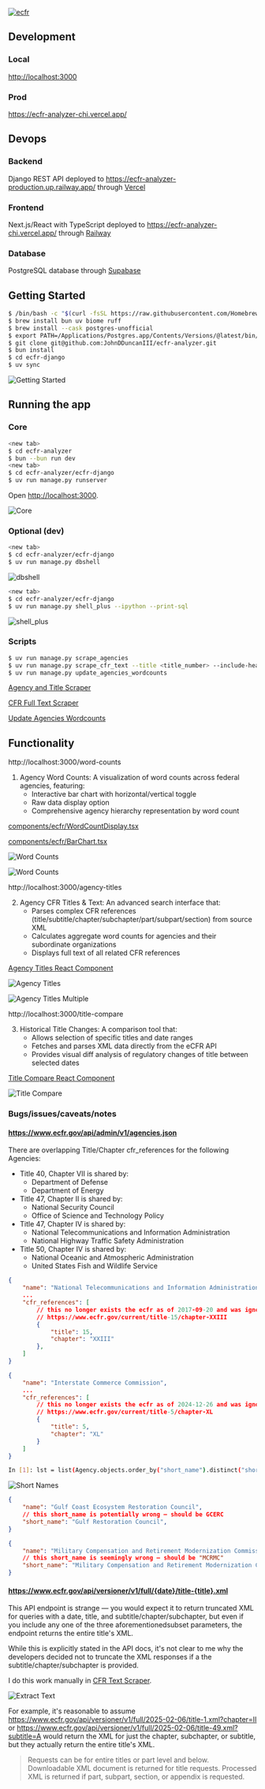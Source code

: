 [![ecfr](https://img.youtube.com/vi/uZpB8ZubFzA/0.jpg)](https://www.youtube.com/watch?v=uZpB8ZubFzA)

## Development
### Local
[http://localhost:3000](http://localhost:3000)

### Prod
https://ecfr-analyzer-chi.vercel.app/

## Devops
### Backend
Django REST API deployed to https://ecfr-analyzer-production.up.railway.app/ through [Vercel](https://vercel.com/john-duncans-projects-7bcd2750/ecfr-analyzer/deployments)

### Frontend
Next.js/React with TypeScript deployed to https://ecfr-analyzer-chi.vercel.app/ through [Railway](https://railway.com/project/d565c91c-f0ad-4533-bb36-4c6512b3302d/service/4ca43f63-54a8-4ee7-abbc-351a7a0744f7?environmentId=da119aac-596d-4daf-bb27-1480754f0afa)

### Database
PostgreSQL database through [Supabase](https://supabase.com/dashboard/project/vcvcjszyjpprefmherxt)

## Getting Started
```bash
$ /bin/bash -c "$(curl -fsSL https://raw.githubusercontent.com/Homebrew/install/HEAD/install.sh)"
$ brew install bun uv biome ruff
$ brew install --cask postgres-unofficial
$ export PATH=/Applications/Postgres.app/Contents/Versions/@latest/bin/:$PATH
$ git clone git@github.com:JohnDDuncanIII/ecfr-analyzer.git
$ bun install
$ cd ecfr-django
$ uv sync
```

![Getting Started](./screenshots/getting-started.png)

## Running the app
### Core
```bash
<new tab>
$ cd ecfr-analyzer
$ bun --bun run dev
<new tab>
$ cd ecfr-analyzer/ecfr-django
$ uv run manage.py runserver
```

Open [http://localhost:3000](http://localhost:3000).

![Core](./screenshots/core.png)

### Optional (dev)
```bash
<new tab>
$ cd ecfr-analyzer/ecfr-django
$ uv run manage.py dbshell
```

![dbshell](./screenshots/dbshell.png)

```bash
<new tab>
$ cd ecfr-analyzer/ecfr-django
$ uv run manage.py shell_plus --ipython --print-sql
```

![shell_plus](./screenshots/shell-plus.png)

### Scripts
```bash
$ uv run manage.py scrape_agencies
$ uv run manage.py scrape_cfr_text --title <title_number> --include-headers (optional)
$ uv run manage.py update_agencies_wordcounts
```

[Agency and Title Scraper](ecfr-django/regulations/management/commands/scrape_agencies.py)

[CFR Full Text Scraper](ecfr-django/regulations/management/commands/scrape_cfr_text.py#L84)

[Update Agencies Wordcounts](ecfr-django/regulations/management/commands/update_agencies_wordcounts.py)

## Functionality
http://localhost:3000/word-counts

1. Agency Word Counts: A visualization of word counts across federal agencies, featuring:
   - Interactive bar chart with horizontal/vertical toggle
   - Raw data display option
   - Comprehensive agency hierarchy representation by word count

[components/ecfr/WordCountDisplay.tsx](components/ecfr/WordCountDisplay.tsx)

[components/ecfr/BarChart.tsx](components/ecfr/BarChart.tsx)

![Word Counts](./screenshots/word-counts-horizontal.png)

![Word Counts](./screenshots/word-counts-vertical.png)

http://localhost:3000/agency-titles

2. Agency CFR Titles & Text: An advanced search interface that:
   - Parses complex CFR references (title/subtitle/chapter/subchapter/part/subpart/section) from source XML
   - Calculates aggregate word counts for agencies and their subordinate organizations
   - Displays full text of all related CFR references

[Agency Titles React Component](app/agency-titles/page.tsx)

![Agency Titles](./screenshots/agency-titles.png)

![Agency Titles Multiple](./screenshots/agency-titles-multiple.png)

http://localhost:3000/title-compare

3. Historical Title Changes: A comparison tool that:
   - Allows selection of specific titles and date ranges
   - Fetches and parses XML data directly from the eCFR API
   - Provides visual diff analysis of regulatory changes of title between selected dates

[Title Compare React Component](app/title-compare/page.tsx)

![Title Compare](./screenshots/title-compare.png)

### Bugs/issues/caveats/notes
#### https://www.ecfr.gov/api/admin/v1/agencies.json

There are overlapping Title/Chapter cfr_references for the following Agencies:
- Title 40, Chapter VII is shared by:
	- Department of Defense
	- Department of Energy
- Title 47, Chapter II is shared by:
	- National Security Council
	- Office of Science and Technology Policy
- Title 47, Chapter IV is shared by:
	- National Telecommunications and Information Administration
	- National Highway Traffic Safety Administration
- Title 50, Chapter IV is shared by:
	- National Oceanic and Atmospheric Administration
	- United States Fish and Wildlife Service

```json
{
	"name": "National Telecommunications and Information Administration",
	...
	"cfr_references": [
		// this no longer exists the ecfr as of 2017-09-20 and was ignored in http://localhost:3000/agency-titles
		// https://www.ecfr.gov/current/title-15/chapter-XXIII
		{
			"title": 15,
			"chapter": "XXIII"
		},
	]
}
```

```json
{
	"name": "Interstate Commerce Commission",
	...
	"cfr_references": [
		// this no longer exists the ecfr as of 2024-12-26 and was ignored in http://localhost:3000/agency-titles 
		// https://www.ecfr.gov/current/title-5/chapter-XL
		{
			"title": 5,
			"chapter": "XL"
		}
	]
}
```

```bash
In [1]: lst = list(Agency.objects.order_by("short_name").distinct("short_name").values_list("short_name", flat=True))
```

![Short Names](./screenshots/short-names.png)

```json
{
	"name": "Gulf Coast Ecosystem Restoration Council",
	// this short_name is potentially wrong — should be GCERC
	"short_name": "Gulf Restoration Council",
}
```

```json
{
	"name": "Military Compensation and Retirement Modernization Commission",
	// this short_name is seemingly wrong — should be "MCRMC"
	"short_name": "Military Compensation and Retirement Modernization Commission",
}
```

#### https://www.ecfr.gov/api/versioner/v1/full/{date}/title-{title}.xml
This API endpoint is strange — you would expect it to return truncated XML for queries with a date, title, and subtitle/chapter/subchapter, but even if you include any one of the three aforementionedsubset parameters, the endpoint returns the entire title's XML.

While this is explicitly stated in the API docs, it's not clear to me why the developers decided not to truncate the XML responses if a the subtitle/chapter/subchapter is provided.

I do this work manually in [CFR Text Scraper](ecfr-django/regulations/management/commands/scrape_cfr_text.py#L84).

![Extract Text](./screenshots/extract-text.png)

For example, it's reasonable to assume https://www.ecfr.gov/api/versioner/v1/full/2025-02-06/title-1.xml?chapter=II or https://www.ecfr.gov/api/versioner/v1/full/2025-02-06/title-49.xml?subtitle=A would return the XML for just the chapter, subchapter, or subtitle, but they actually return the entire title's XML.

> Requests can be for entire titles or part level and below. Downloadable XML document is returned for title requests. Processed XML is returned if part, subpart, section, or appendix is requested.
